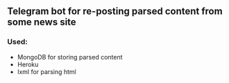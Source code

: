 ## Telegram bot for re-posting parsed content from some news site

### Used:
 - MongoDB for storing parsed content
 - Heroku
 - lxml for parsing html
